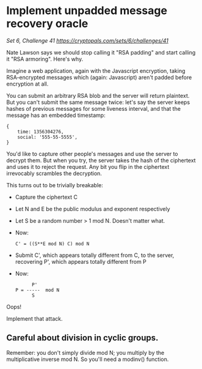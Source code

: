 # Implement unpadded message recovery oracle

_Set 6, Challenge 41_
_https://cryptopals.com/sets/6/challenges/41_

Nate Lawson says we should stop calling it "RSA padding" and start calling it "RSA armoring". Here's why.

Imagine a web application, again with the Javascript encryption, taking RSA-encrypted messages which (again: Javascript) aren't padded before encryption at all.

You can submit an arbitrary RSA blob and the server will return plaintext. But you can't submit the same message twice: let's say the server keeps hashes of previous messages for some liveness interval, and that the message has an embedded timestamp:

    {
        time: 1356304276,
        social: '555-55-5555',
    }

You'd like to capture other people's messages and use the server to decrypt them. But when you try, the server takes the hash of the ciphertext and uses it to reject the request. Any bit you flip in the ciphertext irrevocably scrambles the decryption.

This turns out to be trivially breakable:

  * Capture the ciphertext C
  * Let N and E be the public modulus and exponent respectively
  * Let S be a random number > 1 mod N. Doesn't matter what.
  * Now:

        C' = ((S**E mod N) C) mod N

  * Submit C', which appears totally different from C, to the server, recovering P', which appears totally different from P
  * Now:

              P'
        P = -----  mod N
              S

Oops!

Implement that attack.

## Careful about division in cyclic groups.

Remember: you don't simply divide mod N; you multiply by the multiplicative inverse mod N. So you'll need a modinv() function.
